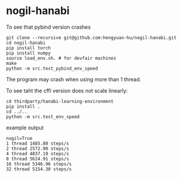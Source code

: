 # nogil-hanabi

To see that pybind version crashes

```
git clone --recursive git@github.com:hengyuan-hu/nogil-hanabi.git
cd nogil-hanabi
pip install torch
pip install numpy
source load_env.sh. # for devfair machines
make
python -m src.test_pybind_env_speed
```

The program may crash when using more than 1 thread.


To see taht the cffi version does not scale linearly:

```
cd thirdparty/hanabi-learning-environment
pip install .
cd ../..
python -m src.test_env_speed
```
example output
```
nogil=True
1 thread 1485.80 steps/s
2 thread 2572.90 steps/s
4 thread 4037.19 steps/s
8 thread 5624.91 steps/s
16 thread 5346.96 steps/s
32 thread 5154.30 steps/s
```
